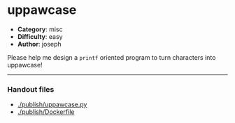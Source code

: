 uppawcase
======================

- **Category**: misc
- **Difficulty**: easy
- **Author**: joseph

Please help me design a `printf` oriented program to turn characters into uppawcase!

---

### Handout files

- [./publish/uppawcase.py](./publish/uppawcase.py)
- [./publish/Dockerfile](./publish/Dockerfile)
